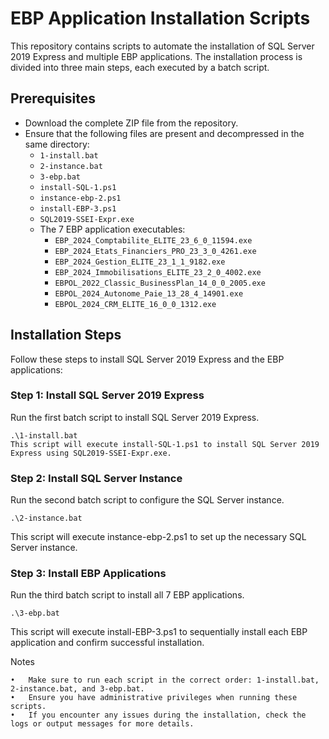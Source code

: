 # EBP Application Installation Scripts

This repository contains scripts to automate the installation of SQL Server 2019 Express and multiple EBP applications. The installation process is divided into three main steps, each executed by a batch script.

## Prerequisites

- Download the complete ZIP file from the repository.
- Ensure that the following files are present and decompressed in the same directory:
  - `1-install.bat`
  - `2-instance.bat`
  - `3-ebp.bat`
  - `install-SQL-1.ps1`
  - `instance-ebp-2.ps1`
  - `install-EBP-3.ps1`
  - `SQL2019-SSEI-Expr.exe`
  - The 7 EBP application executables:
    - `EBP_2024_Comptabilite_ELITE_23_6_0_11594.exe`
    - `EBP_2024_Etats_Financiers_PRO_23_3_0_4261.exe`
    - `EBP_2024_Gestion_ELITE_23_1_1_9182.exe`
    - `EBP_2024_Immobilisations_ELITE_23_2_0_4002.exe`
    - `EBPOL_2022_Classic_BusinessPlan_14_0_0_2005.exe`
    - `EBPOL_2024_Autonome_Paie_13_28_4_14901.exe`
    - `EBPOL_2024_CRM_ELITE_16_0_0_1312.exe`

## Installation Steps

Follow these steps to install SQL Server 2019 Express and the EBP applications:

### Step 1: Install SQL Server 2019 Express

Run the first batch script to install SQL Server 2019 Express.

```
.\1-install.bat
This script will execute install-SQL-1.ps1 to install SQL Server 2019 Express using SQL2019-SSEI-Expr.exe.
```
### Step 2: Install SQL Server Instance

Run the second batch script to configure the SQL Server instance.
```
.\2-instance.bat
```
This script will execute instance-ebp-2.ps1 to set up the necessary SQL Server instance.

### Step 3: Install EBP Applications

Run the third batch script to install all 7 EBP applications.
```
.\3-ebp.bat
```
This script will execute install-EBP-3.ps1 to sequentially install each EBP application and confirm successful installation.

Notes

	•	Make sure to run each script in the correct order: 1-install.bat, 2-instance.bat, and 3-ebp.bat.
	•	Ensure you have administrative privileges when running these scripts.
	•	If you encounter any issues during the installation, check the logs or output messages for more details.
